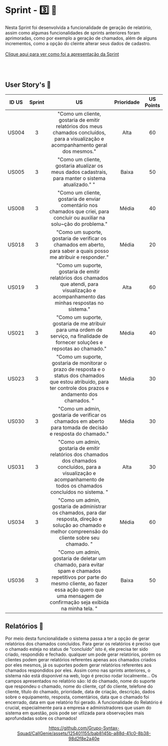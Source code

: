 # Sprint - 3️⃣ 🎯
Nesta Sprint foi desenvolvida a funcionalidade de geração de relatório, assim como algumas funcionalidades de sprints anteriores foram aprimoradas, como por exemplo a geração de chamados, além de alguns incrementos, como a opção do cleinte alterar seus dados de cadastro. 
<br>
<br>
[Clique aqui para ver como foi a apresentação da Sprint](https://prezi.com/view/q6joTc7JFg5PWo6kwyGP/)
<br>
</br>

</div>

<br>

## User Story's 📝

| ID US | Sprint | US                                                                                                                                                                                                                               | Prioridade          | US Points  |
|:-------:|:--------:|:----------------------------------------------------------------------------------------------------------------------------------------------------------------------------------------------------------------------------------:|:-----------------------:|:--------:|
| US004  | 3     | "Como um cliente, gostaria de emitir relatórios dos meus chamados concluídos, para a visualização e acompanhamento geral dos mesmos."                                                                                                                                      |  Alta              | 60 |
| US005  | 3      | "Como um cliente, gostaria atualizar os meus dados cadastrais, para manter o sistema atualizado." "                                                                    |  Baixa           | 50 |
| US008  | 3      | "Como um cliente, gostaria de enviar comentário nos chamados que criei, para concluir ou auxiliar na solu~ção do problema."                                                                           |  Média                  | 40 |
| US018  | 3      | "Como um suporte, gostaria de verificar os chamados em aberto, para saber a quais posso me atribuir e responder."                                          |  Média                  | 20 |
| US019  | 3      | "Como um suporte, gostaria de emitir relatórios dos chamados que atendi, para visualização e acompanhamento das minhas respostas no sistema."                                                        | Alta               | 60 |
| US021  | 3      | "Como um suporte, gostaria de me atribuir para uma ordem de serviço, na finalidade de fornecer soluções e repsotas ao chamado."                                                        |  Média                 | 40 |
| US023  | 3      | "Como um suporte, gostaria de monitorar o prazo de resposta e o status dos chamados que estou atribuido, para ter controle dos prazos e andamento dos chamados. "                                                        |  Média                  | 30 |
| US030  | 3      | "Como um admin, gostaria de verificar os chamados em aberto para tomada de decisão e resposta do chamado."                                                        |  Média                | 30 |
| US031  | 3      | "Como um admin, gostaria de emitir relatórios dos chamados dos chamados concluídos, para a visualização e acompanhamento de todos os chamados concluídos no sistema. "                                                        |  Alta                  | 30 |
| US034  | 3      | "Como um admin, gostaria de administrar os chamados, para dar resposta, direção e solução ao chamado e melhor compreensão do cliente sobre seu chamado. "                                                        |  Média                 | 60 |
| US036  | 3      | "Como um admin, gostaria de deletar um chamado, para evitar spam e chamados repetitivos por parte do mesmo cliente, ao fazer essa ação quero que uma mensagem de confirmação seja exibida na minha tela. "                                                        |  Baixa               | 50 |

## Relatórios 📄
Por meio desta funcionalidade o sistema passa a ter a opção de gerar relatórios dos chamados concluídos. Para gerar os relatórios é preciso que o chamado esteja no status de "concluído" isto é, ele precisa ter sido criado, respondido e fechado. qualquer um pode gerar relatórios, porém os clientes podem gerar relatórios referentes apenas aos chamados criados por eles mesmos, já os suportes podem gerar relatórios referentes aos chamados respondidos por eles. Assim como nas sprints anteriores, o sistema não está disponível na web, logo é preciso rodar localmente... Os campos apresentados no relatório são: Id do chamado, nome do suporte que respondeu o chamado, nome do cliente, cpf do cliente, telefone do cliente, título do chamado, prioridade, data de criação, descrição, dados sobre o equipamento, resposta, comentários, data que o chamado foi encerrado, data em que relatório foi gerado. A funcionalidade do Relatório é crucial, especialmente para a empresa e administradores que usam do sistema em questão, pois pode ser utlizada para observações mais aprofundadas sobre os chamados!


<div align='center'>


https://github.com/Grupo-Syntax-Squad/CallGenie/assets/125401155/bab8145b-a88d-41c0-8b38-98d2f8e2a40e




</div>
